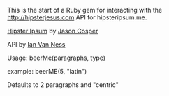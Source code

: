 This is the start of a Ruby gem for interacting with the http://hipsterjesus.com API for hipsteripsum.me.

[Hipster Ipsum](http://hipsteripsum.me) by [Jason Cosper](http://jasoncosper.com/)

API by [Ian Van Ness](http://ianvanness.com/)

Usage: beerMe(paragraphs, type)

example: beerME(5, "latin")

Defaults to 2 paragraphs and "centric"
